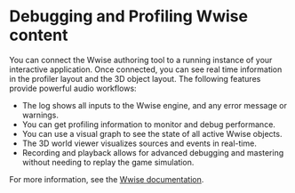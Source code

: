 # Debugging and Profiling Wwise content

You can connect the Wwise authoring tool to a running instance of your interactive application. Once connected, you can see real time information in the profiler layout and the 3D object layout. The following features provide powerful audio workflows:

- The log shows all inputs to the Wwise engine, and any error message or warnings.
- You can get profiling information to monitor and debug performance.
- You can use a visual graph to see the state of all active Wwise objects.
- The 3D world viewer visualizes sources and events in real-time.
- Recording and playback allows for advanced debugging and mastering without needing to replay the game simulation.

For more information, see the [Wwise documentation](https://www.audiokinetic.com/library/edge/?source=Help&id=profiling_overview).
